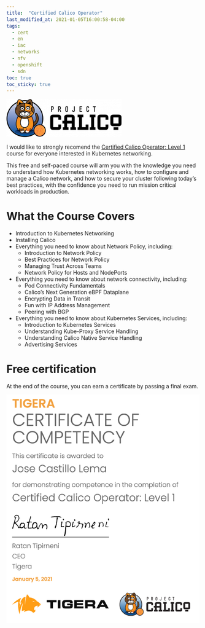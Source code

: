 ```yaml
---
title:  "Certified Calico Operator"
last_modified_at: 2021-01-05T16:00:58-04:00
tags:
  - cert
  - en
  - iac
  - networks
  - nfv
  - openshift
  - sdn
toc: true
toc_sticky: true
---
```


[![](/assets/images/posts/2021-01-05-calico/1.png)](https://www.projectcalico.org/)

I would like to strongly recomend the [Certified Calico Operator: Level 1](https://academy.tigera.io/course/certified-calico-operator-level-1/) course for everyone interested in Kubernetes networking.

This free and self-paced course will arm you with the knowledge you need to understand how Kubernetes networking works, how to configure and manage a Calico network, and how to secure your cluster following today’s best practices, with the confidence you need to run mission critical workloads in production.


# What the Course Covers
- Introduction to Kubernetes Networking
- Installing Calico
- Everything you need to know about Network Policy, including:
    * Introduction to Network Policy
    * Best Practices for Network Policy
    * Managing Trust Across Teams
    * Network Policy for Hosts and NodePorts
- Everything you need to know about network connectivity, including:
    * Pod Connectivity Fundamentals
    * Calico’s Next Generation eBPF Dataplane
    * Encrypting Data in Transit
    * Fun with IP Address Management
    * Peering with BGP
- Everything you need to know about Kubernetes Services, including:
    * Introduction to Kubernetes Services
    * Understanding Kube-Proxy Service Handling
    * Understanding Calico Native Service Handling
    * Advertising Services

# Free certification

At the end of the course, you can earn a certificate by passing a final exam.

[![](/assets/images/posts/2021-01-05-calico/2.png)](https://courses.academy.tigera.io/certificates/90b9e57cdec7460b8243401246da2e67)

